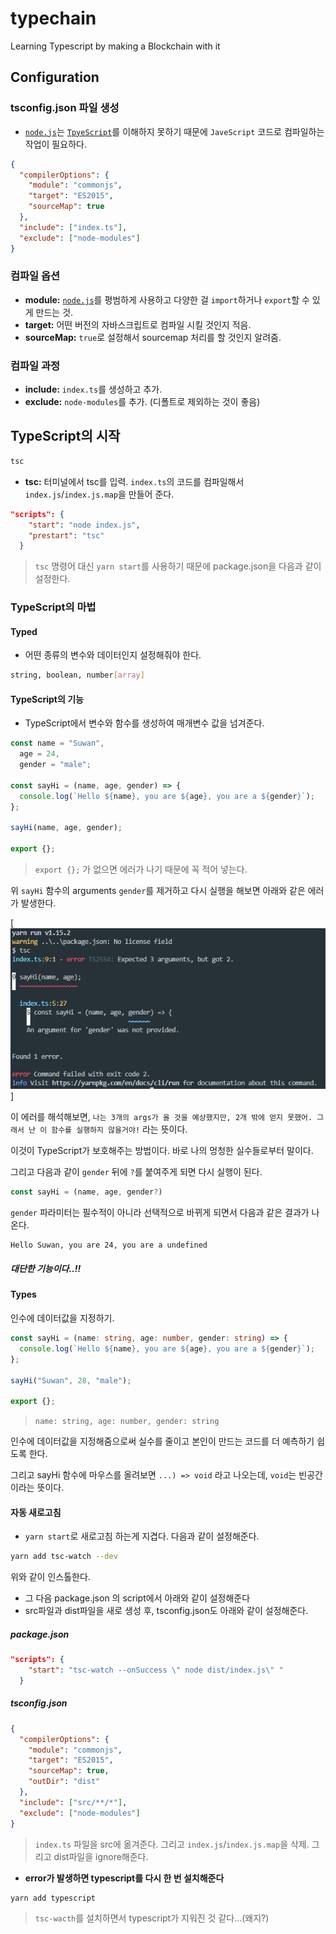 # typechain

Learning Typescript by making a Blockchain with it

## Configuration

### tsconfig.json 파일 생성

- [`node.js`](https://nodejs.org/ko/)는 [`TpyeScript`](https://www.typescriptlang.org/)를 이해하지 못하기 때문에 `JaveScript` 코드로 컴파일하는 작업이 필요하다.

```json
{
  "compilerOptions": {
    "module": "commonjs",
    "target": "ES2015",
    "sourceMap": true
  },
  "include": ["index.ts"],
  "exclude": ["node-modules"]
}
```

### 컴파일 옵션

- **module:** [`node.js`](https://nodejs.org/ko/)를 평범하게 사용하고 다양한 걸 `import`하거나 `export`할 수 있게 만드는 것.
- **target:** 어떤 버전의 자바스크립트로 컴파일 시킬 것인지 적음.
- **sourceMap:** `true`로 설정해서 sourcemap 처리를 할 것인지 알려줌.

### 컴파일 과정

- **include:** `index.ts`를 생성하고 추가.
- **exclude:** `node-modules`를 추가. (디폴트로 제외하는 것이 좋음)

## TypeScript의 시작

```sh
tsc
```

- **tsc:** 터미널에서 tsc를 입력. `index.ts`의 코드를 컴파일해서 `index.js`/`index.js.map`을 만들어 준다.

```json
"scripts": {
    "start": "node index.js",
    "prestart": "tsc"
  }
```

> `tsc` 명령어 대신 `yarn start`를 사용하기 때문에 package.json을 다음과 같이 설정한다.

### TypeScript의 마법

#### Typed

- 어떤 종류의 변수와 데이터인지 설정해줘야 한다.

```sh
string, boolean, number[array]
```

#### TypeScript의 기능

- TypeScript에서 변수와 함수를 생성하여 매개변수 값을 넘겨준다.

```ts
const name = "Suwan",
  age = 24,
  gender = "male";

const sayHi = (name, age, gender) => {
  console.log(`Hello ${name}, you are ${age}, you are a ${gender}`);
};

sayHi(name, age, gender);

export {};
```

> `export {};` 가 없으면 에러가 나기 때문에 꼭 적어 넣는다.

위 `sayHi` 함수의 arguments `gender`를 제거하고 다시 실행을 해보면 아래와 같은 에러가 발생한다.

[![](img/error.png)]

이 에러를 해석해보면, `나는 3개의 args가 올 것을 예상했지만, 2개 밖에 얻지 못했어. 그래서 난 이 함수를 실행하지 않을거야!` 라는 뜻이다.

이것이 TypeScript가 보호해주는 방법이다. 바로 나의 멍청한 실수들로부터 말이다.

그리고 다음과 같이 `gender` 뒤에 `?`를 붙여주게 되면 다시 실행이 된다.

```ts
const sayHi = (name, age, gender?)
```

`gender` 파라미터는 필수적이 아니라 선택적으로 바뀌게 되면서 다음과 같은 결과가 나온다.

```sh
Hello Suwan, you are 24, you are a undefined
```

##### 대단한 기능이다..!!

#### Types

인수에 데이터값을 지정하기.

```ts
const sayHi = (name: string, age: number, gender: string) => {
  console.log(`Hello ${name}, you are ${age}, you are a ${gender}`);
};

sayHi("Suwan", 28, "male");

export {};
```

> `name: string, age: number, gender: string`

인수에 데이터값을 지정해줌으로써 실수를 줄이고 본인이 만드는 코드를 더 예측하기 쉽도록 한다.

그리고 sayHi 함수에 마우스를 올려보면 `...) => void` 라고 나오는데, `void`는 빈공간이라는 뜻이다.

#### 자동 새로고침

- `yarn start`로 새로고침 하는게 지겹다. 다음과 같이 설정해준다.

```sh
yarn add tsc-watch --dev
```

위와 같이 인스톨한다.

- 그 다음 package.json 의 script에서 아래와 같이 설정해준다
- src파일과 dist파일을 새로 생성 후, tsconfig.json도 아래와 같이 설정해준다.

##### package.json

```json
"scripts": {
    "start": "tsc-watch --onSuccess \" node dist/index.js\" "
  }
```

##### tsconfig.json

```json
{
  "compilerOptions": {
    "module": "commonjs",
    "target": "ES2015",
    "sourceMap": true,
    "outDir": "dist"
  },
  "include": ["src/**/*"],
  "exclude": ["node-modules"]
}
```

> `index.ts` 파일을 src에 옮겨준다. 그리고 `index.js`/`index.js.map`을 삭제. 그리고 dist파일을 ignore해준다.

- **error가 발생하면 typescript를 다시 한 번 설치해준다**

```sh
yarn add typescript
```

> `tsc-wacth`를 설치하면서 typescript가 지워진 것 같다...(왜지?)
